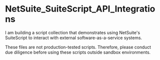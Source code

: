 # NetSuite_SuiteScript_API_Integrations

I am building a script collection that demonstrates using NetSuite's SuiteScript to interact with external software-as-a-service systems.

These files are not production-tested scripts. Therefore, please conduct due diligence before using these scripts outside sandbox environments.
